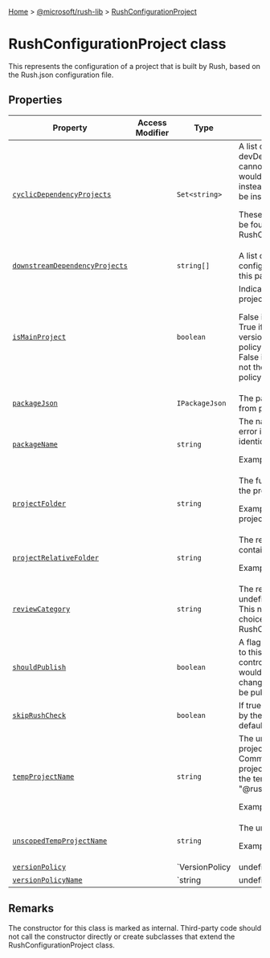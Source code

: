 [Home](./index) &gt; [@microsoft/rush-lib](./rush-lib.md) &gt; [RushConfigurationProject](./rush-lib.rushconfigurationproject.md)

# RushConfigurationProject class

This represents the configuration of a project that is built by Rush, based on the Rush.json configuration file.

## Properties

|  Property | Access Modifier | Type | Description |
|  --- | --- | --- | --- |
|  [`cyclicDependencyProjects`](./rush-lib.rushconfigurationproject.cyclicdependencyprojects.md) |  | `Set<string>` | A list of local projects that appear as devDependencies for this project, but cannot be locally linked because it would create a cyclic dependency; instead, the last published version will be installed in the Common folder.<p/>These are package names that would be found by RushConfiguration.getProjectByName(). |
|  [`downstreamDependencyProjects`](./rush-lib.rushconfigurationproject.downstreamdependencyprojects.md) |  | `string[]` | A list of projects within the Rush configuration which directly depend on this package. |
|  [`isMainProject`](./rush-lib.rushconfigurationproject.ismainproject.md) |  | `boolean` | Indicate whether this project is the main project for the related version policy.<p/>False if the project is not for publishing. True if the project is individually versioned or if its lockstep version policy does not specify main project. False if the project is lockstepped and is not the main project for its version policy. |
|  [`packageJson`](./rush-lib.rushconfigurationproject.packagejson.md) |  | `IPackageJson` | The parsed NPM "package.json" file from projectFolder. |
|  [`packageName`](./rush-lib.rushconfigurationproject.packagename.md) |  | `string` | The name of the NPM package. An error is reported if this name is not identical to packageJson.name.<p/>Example: "@scope/MyProject" |
|  [`projectFolder`](./rush-lib.rushconfigurationproject.projectfolder.md) |  | `string` | The full path of the folder that contains the project to be built by Rush.<p/>Example: "C:\\MyRepo\\libraries\\my-project" |
|  [`projectRelativeFolder`](./rush-lib.rushconfigurationproject.projectrelativefolder.md) |  | `string` | The relative path of the folder that contains the project to be built by Rush.<p/>Example: "libraries\\my-project" |
|  [`reviewCategory`](./rush-lib.rushconfigurationproject.reviewcategory.md) |  | `string` | The review category name, or undefined if no category was assigned. This name must be one of the valid choices listed in RushConfiguration.reviewCategories. |
|  [`shouldPublish`](./rush-lib.rushconfigurationproject.shouldpublish.md) |  | `boolean` | A flag which indicates whether changes to this project should be published. This controls whether or not the project would show up when running \`rush change\`, and whether or not it should be published during \`rush publish\`. |
|  [`skipRushCheck`](./rush-lib.rushconfigurationproject.skiprushcheck.md) |  | `boolean` | If true, then this project will be ignored by the "rush check" command. The default value is false. |
|  [`tempProjectName`](./rush-lib.rushconfigurationproject.tempprojectname.md) |  | `string` | The unique name for the temporary project that will be generated in the Common folder. For example, if the project name is "@scope/MyProject", the temporary project name might be "@rush-temp/MyProject-2".<p/>Example: "@rush-temp/MyProject-2" |
|  [`unscopedTempProjectName`](./rush-lib.rushconfigurationproject.unscopedtempprojectname.md) |  | `string` | The unscoped temporary project name<p/>Example: "my-project-2" |
|  [`versionPolicy`](./rush-lib.rushconfigurationproject.versionpolicy.md) |  | `VersionPolicy | undefined` | Version policy of the project |
|  [`versionPolicyName`](./rush-lib.rushconfigurationproject.versionpolicyname.md) |  | `string | undefined` | Name of the version policy used by this project. |

## Remarks

The constructor for this class is marked as internal. Third-party code should not call the constructor directly or create subclasses that extend the RushConfigurationProject class.

